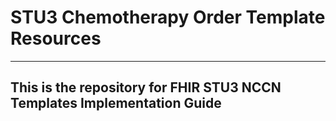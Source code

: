 #  STU3 Chemotherapy Order Template Resources

-----
This is the repository for FHIR STU3 NCCN Templates Implementation Guide
------
